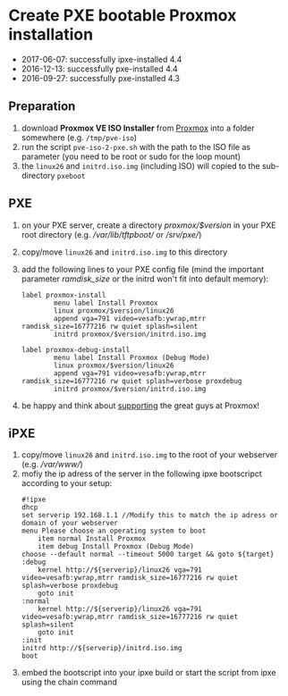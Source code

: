 # Create PXE bootable Proxmox installation

* 2017-06-07: successfully ipxe-installed 4.4
* 2016-12-13: successfully pxe-installed 4.4
* 2016-09-27: successfully pxe-installed 4.3

## Preparation

1. download **Proxmox VE ISO Installer** from [Proxmox](http://proxmox.com/downloads) into a folder somewhere (e.g. ```/tmp/pve-iso```)
2. run the script ```pve-iso-2-pxe.sh``` with the path to the ISO file as parameter (you need to be root or sudo for the loop mount)
3. the ```linux26``` and ```initrd.iso.img``` (including ISO) will copied to the sub-directory ```pxeboot```

## PXE

1. on your PXE server, create a directory *proxmox/$version* in your PXE root directory (e.g. */var/lib/tftpboot/* or */srv/pxe/*)
2. copy/move ```linux26``` and ```initrd.iso.img``` to this directory
3. add the following lines to your PXE config file (mind the important parameter *ramdisk_size* or the initrd won't fit into default memory):

    ```
    label proxmox-install
            menu label Install Proxmox
            linux proxmox/$version/linux26
            append vga=791 video=vesafb:ywrap,mtrr ramdisk_size=16777216 rw quiet splash=silent
            initrd proxmox/$version/initrd.iso.img
    
    label proxmox-debug-install
            menu label Install Proxmox (Debug Mode)
            linux proxmox/$version/linux26
            append vga=791 video=vesafb:ywrap,mtrr ramdisk_size=16777216 rw quiet splash=verbose proxdebug
            initrd proxmox/$version/initrd.iso.img
    ```

4. be happy and think about [supporting](http://proxmox.com/proxmox-ve/support) the great guys at Proxmox!

## iPXE

1. copy/move ```linux26``` and ```initrd.iso.img``` to the root of your webserver (e.g. */var/www/*)
2. mofiy the ip adress of the server in the following ipxe bootscripct according to your setup:
    ```
    #!ipxe
    dhcp
    set serverip 192.168.1.1 //Modify this to match the ip adress or domain of your webserver
    menu Please choose an operating system to boot
        item normal Install Proxmox
        item debug Install Proxmox (Debug Mode)
    choose --default normal --timeout 5000 target && goto ${target}
    :debug
        kernel http://${serverip}/linux26 vga=791 video=vesafb:ywrap,mtrr ramdisk_size=16777216 rw quiet splash=verbose proxdebug
        goto init
    :normal
        kernel http://${serverip}/linux26 vga=791 video=vesafb:ywrap,mtrr ramdisk_size=16777216 rw quiet splash=silent
        goto init
    :init
    initrd http://${serverip}/initrd.iso.img
    boot
    ```
3. embed the bootscript into your ipxe build or start the script from ipxe using the chain command
